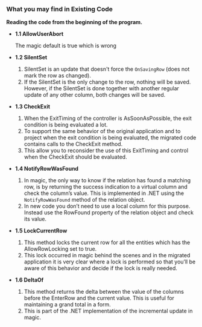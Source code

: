 ﻿### What you may find in Existing Code


**Reading the code from the beginning of the program.**

* **1.1 AllowUserAbort**
  
  The magic default is true which is wrong				

* **1.2 SilentSet**
    1. SilentSet is an update that doesn't force the `OnSavingRow` (does not mark the row as changed).
    2. If the SilentSet is the only change to the row, nothing will be saved. However, if the SilentSet is done together with another regular update of any other column, both changes will be saved.

* **1.3	CheckExit**
      
    1. When the ExitTiming of the controller is AsSoonAsPossible, the exit condition is being evaluated a lot.
    2. To support the same behavior of the original application and to project when the exit condition is being evaluated, the migrated code contains calls to the CheckExit method.
    3. This allow you to reconsider the use of this ExitTiming and control when the CheckExit should be evaluated.

* **1.4	NotifyRowWasFound**
    
    1. In magic, the only way to know if the relation has found a matching row, is by returning the success indication to a virtual column and check the column’s value. This is implemented in .NET using the `NotifyRowWasFound` method of the relation object.
    2. In new code you don’t need to use a local column for this purpose. Instead use the RowFound property of the relation object and check its value.

* **1.5	LockCurrentRow**

    1. This method locks the current row for all the entities which has the AllowRowLocking set to true.
    2. This lock occurred in magic behind the scenes and in the migrated application it is very clear where a lock is performed so that you’ll be aware of this behavior and decide if the lock is really needed.

* **1.6	DeltaOf**
    
    1. This method returns the delta between the value of the columns before the EnterRow and the current value. This is useful for maintaining a grand total in a form.
    2. This is part of the .NET implementation of the incremental update in magic.
